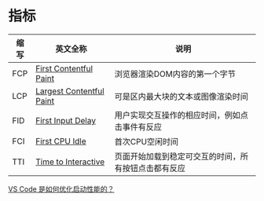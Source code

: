 # 指标

<table class="lake-table"><colgroup><col><col><col></colgroup><tbody><tr><th data-spm-anchor-id="taofed.bloginfo.blog.i3.6c185ac8MiT29J">缩写</th><th>英文全称</th><th>说明</th></tr></tbody><tbody><tr><td>FCP</td><td><a href="https://web.dev/fcp/" target="_blank">First Contentful Paint</a></td><td>浏览器渲染DOM内容的第一个字节</td></tr><tr><td>LCP</td><td><a href="https://web.dev/lcp/" target="_blank">Largest Contentful Paint</a></td><td>可是区内最大块的文本或图像渲染时间</td></tr><tr><td>FID</td><td><a href="https://web.dev/fid/#what-is-fid" target="_blank">First Input Delay</a></td><td>用户实现交互操作的相应时间，例如点击事件有反应</td></tr><tr><td>FCI</td><td><a href="https://web.dev/first-cpu-idle/" target="_blank">First CPU Idle</a></td><td>首次CPU空闲时间</td></tr><tr><td>TTI</td><td><a href="https://web.dev/interactive/" target="_blank">Time to Interactive</a></td><td>页面开始加载到稳定可交互的时间，所有按钮点击都有反应</td></tr></tbody></table>

[VS Code 是如何优化启动性能的？](https://fed.taobao.org/blog/taofed/do71ct/wpsf10/?spm=taofed.homepage.article-section.1.7eab5ac8owcT7o)

